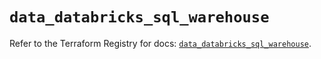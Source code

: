 # `data_databricks_sql_warehouse`

Refer to the Terraform Registry for docs: [`data_databricks_sql_warehouse`](https://registry.terraform.io/providers/databricks/databricks/1.36.3/docs/data-sources/sql_warehouse).

